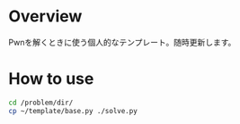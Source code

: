# Overview
Pwnを解くときに使う個人的なテンプレート。随時更新します。
# How to use
```sh
cd /problem/dir/
cp ~/template/base.py ./solve.py
```